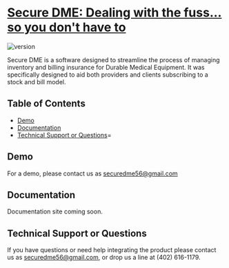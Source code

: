 # [Secure DME: Dealing with the fuss... so you don't have to](https://github.com/jdavidson018/secure-dme)

![version](https://img.shields.io/badge/version-0.0.1-blue.svg)

Secure DME is a software designed to streamline the process of managing inventory and billing insurance for Durable Medical Equipment. It was specifically designed to aid both providers and clients subscribing to a stock and bill model. 

## Table of Contents

* [Demo](#demo)
* [Documentation](#documentation)
* [Technical Support or Questions](#technical-support-or-questions)=

## Demo

For a demo, please contact us as securedme56@gmail.com

## Documentation
Documentation site coming soon.

## Technical Support or Questions
If you have questions or need help integrating the product please contact us as securedme56@gmail.com, or drop us a line at (402) 616-1179.